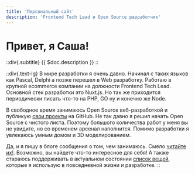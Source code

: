 ```yaml
---
title: 'Персональный сайт'
description: 'Frontend Tech Lead и Open Source разработчик'
---
```


# Привет, я Саша!

::div{.subtitle}
{{ $doc.description }}
::

::div{.text-lg}
В мире разработки я очень давно. Начинал с таких языков как Pascal, Delphi а позже перешел в Web разработку.
Работаю в крупной ecommerce компании на должности Frontend Tech Lead. Основной стек разработки это Nuxt.js.
Но так же приходится периодически писать что-то на PHP, GO ну и конечно же Node.

В свободное время занимаюсь Open Source веб-разработкой и публикую [свои проекты](/projects) на GitHub. Не так давно я решил начать
Open Source с чистого листа. Поэтому большого количества работ у меня вы не увидите, но со временем арсенал наполнится.
Помимо разработки я увлекаюсь умным домом и 3D моделированием.

Да, и я пишу в блоге сообщения о том, чем занимаюсь. Смело [читайте их!](/posts). Возможно, вы найдете что-то интересное для себя!
А также стараюсь поддерживать в актуальном состоянии [список вещей](/uses), которые я использую в повседневной жизни и разработке.
::
